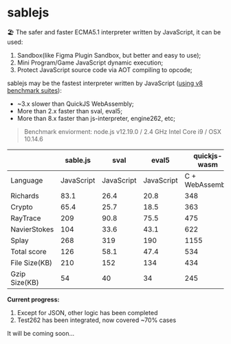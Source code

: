 # sablejs
🏖️ The safer and faster ECMA5.1 interpreter written by JavaScript, it can be used:
1. Sandbox(like Figma Plugin Sandbox, but better and easy to use);
2. Mini Program/Game JavaScript dynamic execution;
3. Protect JavaScript source code via AOT compiling to opcode;

sablejs may be the fastest interpreter written by JavaScript ([using v8 benchmark suites](https://github.com/mozilla/arewefastyet/tree/master/benchmarks/v8-v7)):
* ~3.x slower than QuickJS WebAssembly;
* More than 2.x faster than sval, eval5;
* More than 8.x faster than js-interpreter, engine262, etc;

> Benchmark enviorment: node.js v12.19.0 / 2.4 GHz Intel Core i9 / OSX 10.14.6

|     | sable.js  | sval  | eval5  | quickjs-wasm  | mujs  |
|  ----  | ----  | ----  | ----  | ----  | ----  |
| Language  | JavaScript | JavaScript | JavaScript | C + WebAssembly | C |
| Richards  | 83.1 | 26.4 | 20.8 | 348 | 187 |
| Crypto  | 65.4 | 25.7 | 18.5 | 363 | 113 |
| RayTrace  | 209 | 90.8 | 75.5 | 475 | 392 |
| NavierStokes  | 104 | 33.6 | 43.1 | 622 | 109 |
| Splay  | 268 | 319 | 190 | 1155 | 36.7 |
| Total score  | 126 | 58.1 | 47.4 | 534 | 167 |
| File Size(KB)  | 210 | 152 | 134 | 434 | - |
| Gzip Size(KB) | 54 | 40 | 34 | 245 | - |

**Current progress:**
1. Except for JSON, other logic has been completed
2. Test262 has been integrated, now covered ~70% cases

It will be coming soon...
